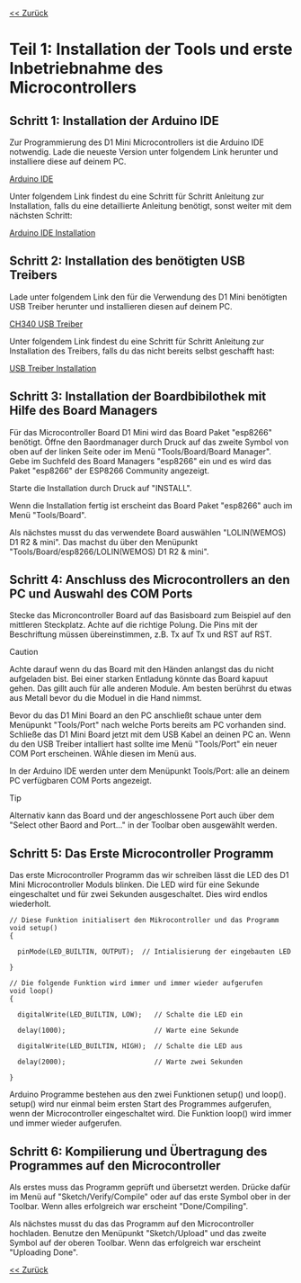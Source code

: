 [<< Zurück](../README.md)

# Teil 1: Installation der Tools und erste Inbetriebnahme des Microcontrollers

## Schritt 1: Installation der Arduino IDE

Zur Programmierung des D1 Mini Microcontrollers ist die Arduino IDE notwendig. Lade die neueste Version unter folgendem Link herunter und installiere diese auf deinem PC.

[Arduino IDE](https://www.arduino.cc/en/software)

Unter folgendem Link findest du eine Schritt für Schritt Anleitung zur Installation, falls du eine detaillierte Anleitung benötigt, sonst weiter mit dem nächsten Schritt:

[Arduino IDE Installation](ArduinoIDE/README.md)

## Schritt 2: Installation des benötigten USB Treibers

Lade unter folgendem Link den für die Verwendung des D1 Mini benötigten USB Treiber herunter und installieren diesen auf deinem PC.

[CH340 USB Treiber](https://github.com/wemos/ch340_driver/raw/master/CH341SER_WIN_3.5.ZIP)

Unter folgendem Link findest du eine Schritt für Schritt Anleitung zur Installation des Treibers, falls du das nicht bereits selbst geschafft hast:

[USB Treiber Installation](USBTreiber/README.md)


## Schritt 3: Installation der Boardbibilothek mit Hilfe des Board Managers

Für das Microcontroller Board D1 Mini wird das Board Paket "esp8266" benötigt. Öffne den Baordmanager durch Druck auf das zweite Symbol von oben auf der linken Seite oder im Menü "Tools/Board/Board Manager". Gebe im Suchfeld des Board Managers "esp8266" ein und es wird das Paket "esp8266" der ESP8266 Community angezeigt.

Starte die Installation durch Druck auf "INSTALL".

Wenn die Installation fertig ist erscheint das Board Paket "esp8266" auch im Menü "Tools/Board".

Als nächstes musst du das verwendete Board auswählen "LOLIN(WEMOS) D1 R2 & mini". Das machst du über den Menüpunkt "Tools/Board/esp8266/LOLIN(WEMOS) D1 R2 & mini".

## Schritt 4: Anschluss des Microcontrollers an den PC und Auswahl des COM Ports

Stecke das Microncontroller Board auf das Basisboard zum Beispiel auf den mittleren Steckplatz. Achte auf die richtige Polung. Die Pins mit der Beschriftung müssen übereinstimmen, z.B. Tx auf Tx und RST auf RST.

> [!CAUTION]
> Achte  darauf wenn du das Board mit den Händen anlangst das du nicht aufgeladen bist. Bei einer starken Entladung könnte das Board kapuut gehen. Das gillt auch für alle anderen Module. Am besten berührst du etwas aus Metall bevor du die Moduel in die Hand nimmst.

Bevor du das D1 Mini Board an den PC anschließt schaue unter dem Menüpunkt "Tools/Port" nach welche Ports bereits am PC vorhanden sind.
Schließe das D1 Mini Board jetzt mit dem USB Kabel an deinen PC an. Wenn du den USB Treiber intalliert hast sollte ime Menü "Tools/Port" ein neuer COM Port erscheinen. WÄhle diesen im Menü aus.

In der Arduino IDE werden unter dem Menüpunkt Tools/Port: alle an deinem PC verfügbaren COM Ports angezeigt.

> [!TIP]
> Alternativ kann das Board und der angeschlossene Port auch über dem "Select other Baord and Port..." in der Toolbar oben ausgewählt werden.

## Schritt 5: Das Erste Microcontroller Programm

Das erste Microcontroller Programm das wir schreiben lässt die LED des D1 Mini Microcontroller Moduls blinken. Die LED wird für eine Sekunde eingeschaltet und für zwei Sekunden ausgeschaltet. Dies wird endlos wiederholt.

```
// Diese Funktion initialisert den Mikrocontroller und das Programm
void setup()
{

  pinMode(LED_BUILTIN, OUTPUT);  // Intialisierung der eingebauten LED

}

// Die folgende Funktion wird immer und immer wieder aufgerufen
void loop() 
{

  digitalWrite(LED_BUILTIN, LOW);   // Schalte die LED ein

  delay(1000);                      // Warte eine Sekunde

  digitalWrite(LED_BUILTIN, HIGH);  // Schalte die LED aus

  delay(2000);                      // Warte zwei Sekunden

}
```

Arduino Programme bestehen aus den zwei Funktionen setup() und loop(). setup() wird nur einmal beim ersten Start des Programmes aufgerufen, wenn der Microcontroller eingeschaltet wird. Die Funktion loop() wird immer und immer wieder aufgerufen.

## Schritt 6: Kompilierung und Übertragung des Programmes auf den Microcontroller

Als erstes muss das Programm geprüft und übersetzt werden. Drücke dafür im Menü auf "Sketch/Verify/Compile" oder auf das erste Symbol ober in der Toolbar. Wenn alles erfolgreich war erscheint "Done/Compiling".

Als nächstes musst du das das Programm auf den Microcontroller hochladen. Benutze den Menüpunkt "Sketch/Upload" und das zweite Symbol auf der oberen Toolbar. Wenn das erfolgreich war erscheint "Uploading Done".

[<< Zurück](../README.md)